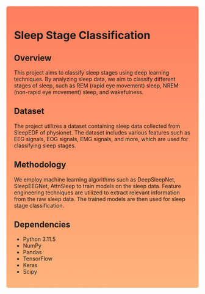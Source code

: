 <div style="background: linear-gradient(to bottom, #ff7e5f, #feb47b); padding: 20px; border-radius: 5px;">

# Sleep Stage Classification

## Overview
This project aims to classify sleep stages using deep learning techniques. By analyzing sleep data, we aim to classify different stages of sleep, such as REM (rapid eye movement) sleep, NREM (non-rapid eye movement) sleep, and wakefulness.

## Dataset
The project utilizes a dataset containing sleep data collected from SleepEDF of physionet. The dataset includes various features such as EEG signals, EOG signals, EMG signals, and more, which are used for classifying sleep stages.

## Methodology
We employ machine learning algorithms such as DeepSleepNet, SleepEEGNet, AttnSleep to train models on the sleep data. Feature engineering techniques are utilized to extract relevant information from the raw sleep data. The trained models are then used for sleep stage classification.

## Dependencies
- Python 3.11.5
- NumPy
- Pandas
- TensorFlow
- Keras
- Scipy

</div>
